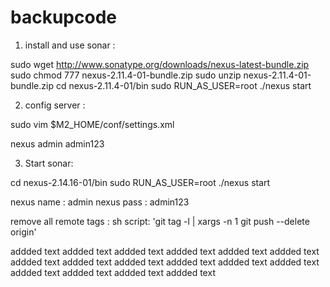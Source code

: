 # backupcode


1. install and use sonar : 

sudo wget http://www.sonatype.org/downloads/nexus-latest-bundle.zip
sudo chmod 777 nexus-2.11.4-01-bundle.zip
sudo unzip nexus-2.11.4-01-bundle.zip
cd nexus-2.11.4-01/bin
sudo RUN_AS_USER=root ./nexus start


2. config server :

sudo vim $M2_HOME/conf/settings.xml

 <server>
      <id>nexus</id>
      <username>admin</username>
      <password>admin123</password>
    </server>

3. Start sonar: 

cd nexus-2.14.16-01/bin
sudo RUN_AS_USER=root ./nexus start


nexus name : admin
nexus pass : admin123


remove all remote tags :     			sh script: 'git tag -l | xargs -n 1 git push --delete origin'

addded text 
addded text 
addded text 
addded text 
addded text 
addded text 
addded text 
addded text addded text 
addded text 
addded text 
addded text 
addded text addded text 
addded text 
addded text 





